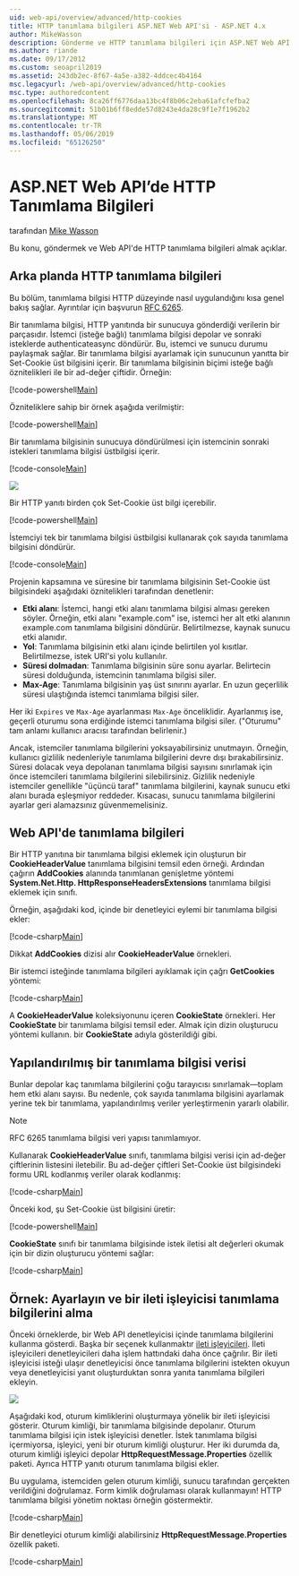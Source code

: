 ```yaml
---
uid: web-api/overview/advanced/http-cookies
title: HTTP tanımlama bilgileri ASP.NET Web API'si - ASP.NET 4.x
author: MikeWasson
description: Gönderme ve HTTP tanımlama bilgileri için ASP.NET Web API'de alma işlemini açıklamaktadır 4.x.
ms.author: riande
ms.date: 09/17/2012
ms.custom: seoapril2019
ms.assetid: 243db2ec-8f67-4a5e-a382-4ddcec4b4164
msc.legacyurl: /web-api/overview/advanced/http-cookies
msc.type: authoredcontent
ms.openlocfilehash: 8ca26ff6776daa13bc4f8b06c2eba61afcfefba2
ms.sourcegitcommit: 51b01b6ff8edde57d8243e4da28c9f1e7f1962b2
ms.translationtype: MT
ms.contentlocale: tr-TR
ms.lasthandoff: 05/06/2019
ms.locfileid: "65126250"
---
```

# <a name="http-cookies-in-aspnet-web-api"></a>ASP.NET Web API’de HTTP Tanımlama Bilgileri

tarafından [Mike Wasson](https://github.com/MikeWasson)

Bu konu, göndermek ve Web API'de HTTP tanımlama bilgileri almak açıklar.

## <a name="background-on-http-cookies"></a>Arka planda HTTP tanımlama bilgileri

Bu bölüm, tanımlama bilgisi HTTP düzeyinde nasıl uygulandığını kısa genel bakış sağlar. Ayrıntılar için başvurun [RFC 6265](http://tools.ietf.org/html/rfc6265).

Bir tanımlama bilgisi, HTTP yanıtında bir sunucuya gönderdiği verilerin bir parçasıdır. İstemci (isteğe bağlı) tanımlama bilgisi depolar ve sonraki isteklerde authenticateasync döndürür. Bu, istemci ve sunucu durumu paylaşmak sağlar. Bir tanımlama bilgisi ayarlamak için sunucunun yanıtta bir Set-Cookie üst bilgisini içerir. Bir tanımlama bilgisinin biçimi isteğe bağlı öznitelikleri ile bir ad-değer çiftidir. Örneğin:

[!code-powershell[Main](http-cookies/samples/sample1.ps1)]

Özniteliklere sahip bir örnek aşağıda verilmiştir:

[!code-powershell[Main](http-cookies/samples/sample2.ps1)]

Bir tanımlama bilgisinin sunucuya döndürülmesi için istemcinin sonraki istekleri tanımlama bilgisi üstbilgisi içerir.

[!code-console[Main](http-cookies/samples/sample3.cmd)]

![](http-cookies/_static/image1.png)

Bir HTTP yanıtı birden çok Set-Cookie üst bilgi içerebilir.

[!code-powershell[Main](http-cookies/samples/sample4.ps1)]

İstemciyi tek bir tanımlama bilgisi üstbilgisi kullanarak çok sayıda tanımlama bilgisini döndürür.

[!code-console[Main](http-cookies/samples/sample5.cmd)]

Projenin kapsamına ve süresine bir tanımlama bilgisinin Set-Cookie üst bilgisindeki aşağıdaki öznitelikleri tarafından denetlenir:

- **Etki alanı**: İstemci, hangi etki alanı tanımlama bilgisi alması gereken söyler. Örneğin, etki alanı "example.com" ise, istemci her alt etki alanının example.com tanımlama bilgisini döndürür. Belirtilmezse, kaynak sunucu etki alanıdır.
- **Yol**: Tanımlama bilgisinin etki alanı içinde belirtilen yol kısıtlar. Belirtilmezse, istek URI'si yolu kullanılır.
- **Süresi dolmadan**: Tanımlama bilgisinin süre sonu ayarlar. Belirtecin süresi dolduğunda, istemcinin tanımlama bilgisi siler.
- **Max-Age**: Tanımlama bilgisinin yaş üst sınırını ayarlar. En uzun geçerlilik süresi ulaştığında istemci tanımlama bilgisi siler.

Her iki `Expires` ve `Max-Age` ayarlanması `Max-Age` önceliklidir. Ayarlanmış ise, geçerli oturumu sona erdiğinde istemci tanımlama bilgisi siler. ("Oturumu" tam anlamı kullanıcı aracısı tarafından belirlenir.)

Ancak, istemciler tanımlama bilgilerini yoksayabilirsiniz unutmayın. Örneğin, kullanıcı gizlilik nedenleriyle tanımlama bilgilerini devre dışı bırakabilirsiniz. Süresi dolacak veya depolanan tanımlama bilgisi sayısını sınırlamak için önce istemcileri tanımlama bilgilerini silebilirsiniz. Gizlilik nedeniyle istemciler genellikle "üçüncü taraf" tanımlama bilgilerini, kaynak sunucu etki alanı burada eşleşmiyor reddeder. Kısacası, sunucu tanımlama bilgilerini ayarlar geri alamazsınız güvenmemelisiniz.

## <a name="cookies-in-web-api"></a>Web API'de tanımlama bilgileri

Bir HTTP yanıtına bir tanımlama bilgisi eklemek için oluşturun bir **CookieHeaderValue** tanımlama bilgisini temsil eden örneği. Ardından çağırın **AddCookies** alanında tanımlanan genişletme yöntemi **System.Net.Http. HttpResponseHeadersExtensions** tanımlama bilgisi eklemek için sınıfı.

Örneğin, aşağıdaki kod, içinde bir denetleyici eylemi bir tanımlama bilgisi ekler:

[!code-csharp[Main](http-cookies/samples/sample6.cs)]

Dikkat **AddCookies** dizisi alır **CookieHeaderValue** örnekleri.

Bir istemci isteğinde tanımlama bilgileri ayıklamak için çağrı **GetCookies** yöntemi:

[!code-csharp[Main](http-cookies/samples/sample7.cs)]

A **CookieHeaderValue** koleksiyonunu içeren **CookieState** örnekleri. Her **CookieState** bir tanımlama bilgisi temsil eder. Almak için dizin oluşturucu yöntemi kullanın. bir **CookieState** adıyla gösterildiği gibi.

## <a name="structured-cookie-data"></a>Yapılandırılmış bir tanımlama bilgisi verisi

Bunlar depolar kaç tanımlama bilgilerini çoğu tarayıcısı sınırlamak&#8212;toplam hem etki alanı sayısı. Bu nedenle, çok sayıda tanımlama bilgisini ayarlamak yerine tek bir tanımlama, yapılandırılmış veriler yerleştirmenin yararlı olabilir.

> [!NOTE]
> RFC 6265 tanımlama bilgisi veri yapısı tanımlamıyor.

Kullanarak **CookieHeaderValue** sınıfı, tanımlama bilgisi verisi için ad-değer çiftlerinin listesini iletebilir. Bu ad-değer çiftleri Set-Cookie üst bilgisindeki formu URL kodlanmış veriler olarak kodlanmış:

[!code-csharp[Main](http-cookies/samples/sample8.cs)]

Önceki kod, şu Set-Cookie üst bilgisini üretir:

[!code-powershell[Main](http-cookies/samples/sample9.ps1)]

**CookieState** sınıfı bir tanımlama bilgisinde istek iletisi alt değerleri okumak için bir dizin oluşturucu yöntemi sağlar:

[!code-csharp[Main](http-cookies/samples/sample10.cs)]

## <a name="example-set-and-retrieve-cookies-in-a-message-handler"></a>Örnek: Ayarlayın ve bir ileti işleyicisi tanımlama bilgilerini alma

Önceki örneklerde, bir Web API denetleyicisi içinde tanımlama bilgilerini kullanma gösterdi. Başka bir seçenek kullanmaktır [ileti işleyicileri](http-message-handlers.md). İleti işleyicileri denetleyicileri daha işlem hattındaki daha önce çağrılır. Bir ileti işleyicisi isteği ulaşır denetleyicisi önce tanımlama bilgilerini istekten okuyun veya denetleyicisi yanıt oluşturduktan sonra yanıta tanımlama bilgileri ekleyin.

![](http-cookies/_static/image2.png)

Aşağıdaki kod, oturum kimliklerini oluşturmaya yönelik bir ileti işleyicisi gösterir. Oturum kimliği, bir tanımlama bilgisinde depolanır. Oturum tanımlama bilgisi için istek işleyicisi denetler. İstek tanımlama bilgisi içermiyorsa, işleyici, yeni bir oturum kimliği oluşturur. Her iki durumda da, oturum kimliği işleyici depolar **HttpRequestMessage.Properties** özellik paketi. Ayrıca HTTP yanıtı oturum tanımlama bilgisi ekler.

Bu uygulama, istemciden gelen oturum kimliği, sunucu tarafından gerçekten verildiğini doğrulamaz. Form kimlik doğrulaması olarak kullanmayın! HTTP tanımlama bilgisi yönetim noktası örneğin göstermektir.

[!code-csharp[Main](http-cookies/samples/sample11.cs)]

Bir denetleyici oturum kimliği alabilirsiniz **HttpRequestMessage.Properties** özellik paketi.

[!code-csharp[Main](http-cookies/samples/sample12.cs)]
